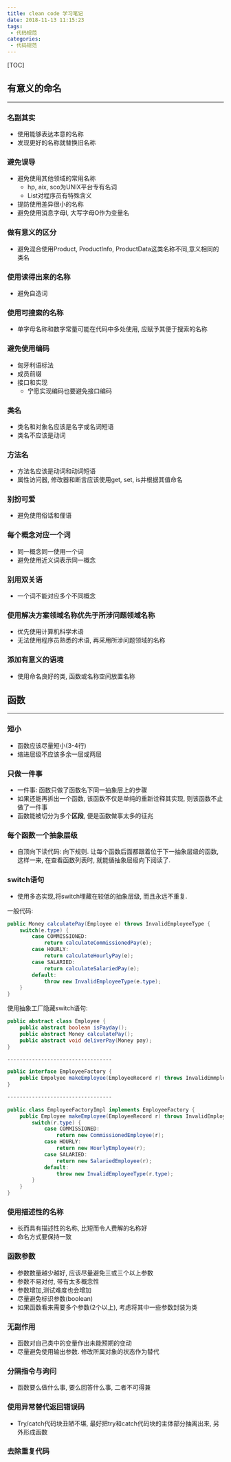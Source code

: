 ```yaml
---
title: clean code 学习笔记
date: 2018-11-13 11:15:23
tags:
 - 代码规范
categories:
 - 代码规范
---
```


[TOC]

<!--more-->

## 有意义的命名

---

### 名副其实

- 使用能够表达本意的名称
- 发现更好的名称就替换旧名称

### 避免误导

- 避免使用其他领域的常用名称
  - hp, aix, sco为UNIX平台专有名词
  - List对程序员有特殊含义
- 提防使用差异很小的名称
- 避免使用消息字母l, 大写字母O作为变量名

### 做有意义的区分

- 避免混合使用Product, ProductInfo, ProductData这类名称不同,意义相同的类名

### 使用读得出来的名称

- 避免自造词

### 使用可搜索的名称

- 单字母名称和数字常量可能在代码中多处使用, 应赋予其便于搜索的名称

### 避免使用编码

- 匈牙利语标法
- 成员前缀
- 接口和实现
  - 宁愿实现编码也要避免接口编码

### 类名

- 类名和对象名应该是名字或名词短语
- 类名不应该是动词

### 方法名

- 方法名应该是动词和动词短语
- 属性访问器, 修改器和断言应该使用get, set, is并根据其值命名

### 别扮可爱

- 避免使用俗话和俚语

### 每个概念对应一个词

- 同一概念同一使用一个词
- 避免使用近义词表示同一概念

### 别用双关语

- 一个词不能对应多个不同概念

### 使用解决方案领域名称优先于所涉问题领域名称

- 优先使用计算机科学术语
- 无法使用程序员熟悉的术语, 再采用所涉问题领域的名称

### 添加有意义的语境

- 使用命名良好的类, 函数或名称空间放置名称

## 函数

---

### 短小

- 函数应该尽量短小(3-4行)
- 缩进层级不应该多余一层或两层

### 只做一件事

- 一件事: 函数只做了函数名下同一抽象层上的步骤
- 如果还能再拆出一个函数, 该函数不仅是单纯的重新诠释其实现, 则该函数不止做了一件事
- 函数能被切分为多个**区段**, 便是函数做事太多的征兆

### 每个函数一个抽象层级

- 自顶向下读代码: 向下规则. 让每个函数后面都跟着位于下一抽象层级的函数, 这样一来, 在查看函数列表时, 就能循抽象层级向下阅读了.

### switch语句

- 使用多态实现,将switch埋藏在较低的抽象层级, 而且永远不重复.

一般代码:

```java
public Money calculatePay(Employee e) throws InvalidEmployeeType {
    switch(e.type) {
    	case COMMISSIONED:
    		return calculateCommissionedPay(e);
    	case HOURLY:
    		return calculateHourlyPay(e);
    	case SALARIED:
    		return calculateSalariedPay(e);
    	default:
    		throw new InvalidEmployeeType(e.type);
	}
}
```

使用抽象工厂隐藏switch语句:

```java
public abstract class Employee {
    public abstract boolean isPayday();
    public abstract Money calculatePay();
    public abstract void deliverPay(Money pay);
}

----------------------------------

public interface EmployeeFactory {
	public Empolyee makeEmployee(EmployeeRecord r) throws InvalidEmmployeeType;
}

----------------------------------
    
public class EmployeeFactoryImpl implements EmployeeFactory {
	public Employee makeEmployee(EmployeeRecord r) throws InvalidEmployeeType {
    	switch(r.type) {
        	case COMMISSIONED:
    			return new CommissionedEmployee(r);
    		case HOURLY:
    			return new HourlyEmployee(r);
    		case SALARIED:
    			return new SalariedEmployee(r);
        	default:
        	    throw new InvalidEmployeeType(r.type);
    	}
	}        
}
```

### 使用描述性的名称

- 长而具有描述性的名称, 比短而令人费解的名称好
- 命名方式要保持一致

### 函数参数

- 参数数量越少越好, 应该尽量避免三或三个以上参数
- 参数不易对付, 带有太多概念性
- 参数增加,测试难度也会增加
- 尽量避免标识参数(boolean)
- 如果函数看来需要多个参数(2个以上), 考虑将其中一些参数封装为类

### 无副作用

- 函数对自己类中的变量作出未能预期的变动
- 尽量避免使用输出参数. 修改所属对象的状态作为替代

### 分隔指令与询问

- 函数要么做什么事, 要么回答什么事, 二者不可得兼

### 使用异常替代返回错误码

- Try/catch代码块丑陋不堪, 最好把try和catch代码块的主体部分抽离出来, 另外形成函数

### 去除重复代码